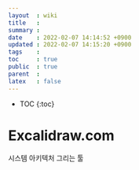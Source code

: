 ```yaml
---
layout  : wiki
title   : 
summary : 
date    : 2022-02-07 14:14:52 +0900
updated : 2022-02-07 14:15:20 +0900
tags    : 
toc     : true
public  : true
parent  : 
latex   : false
---
```

* TOC
{:toc}

# Excalidraw.com 
시스템 아키텍처 그리는 툴 
